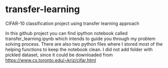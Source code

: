 # transfer-learning
CIFAR-10 classification project using transfer learning approach

In this github project you can find ipython notebook called transfer_learning.ipynb which intends to guide you through my problem solving process. There are also two python files where I stored most of the helping functions to keep the notebook clean. I did not add folder with pickled dataset, since it could be downloaded from https://www.cs.toronto.edu/~kriz/cifar.html
